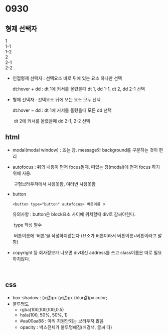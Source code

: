 # 0930

## 형제 선택자

<dt></dt>1

<dd></dd> 1-1

<dd></dd> 1-2

<dt></dt> 2

<dd></dd> 2-1

<dd></dd> 2-2

- 인접형제 선택자 : 선택요소 바로 뒤에 있는 요소 하나만 선택

  dt:hover  + dd : dt 1에 커서를 올렸을때 dt 1, dd 1-1, dt 2, dd 2-1 선택

- 형제 선택자 : 선택요소 뒤에 오는 요소 모두 선택

  dt:hover ~ dd : dt 1에 커서를 올렸을때 모든 dd 선택

  ​						   dt 2에 커서를 올렸을때 dd 2-1, 2-2 선택

## html

- modal(modal window) : 뜨는 창. message와 background를 구분하는 것이 편리

- autofocus : 뒤의 내용이 먼저 focus될때, 떠있는 창(modal)에 먼저 focus 하기위해 사용.

  ​                     구형브라우저에서 사용못함, 여러번 사용못함

- button

  `<button type="button" autofocus> 버튼이름 `</button>>

  유의사항 : button은 block요소 사이에 위치할때 div로 감싸야한다.

  ​				  type 작성 필수

  ​				 버튼이름에 '버튼'을 작성하지않는다 (요소가 버튼이라서 버튼이름+버튼이라고 말함)

- copyright 등 회사정보가 나오면 div대신 address를 쓰고 class이름은 따로 필요하지않다.

​         



## css

- box-shadow : (x값)px (y값)px (blur값)px color;
- 불투명도
  - rgba(100,100,100,0.5)
  - hsla(100, 50%, 50%, 1)
  - #aa00aa88 : 아직 지원안되는 브라우저 많음
  - opacity : 박스전체가 불투명해짐(배경색, 글씨 다)